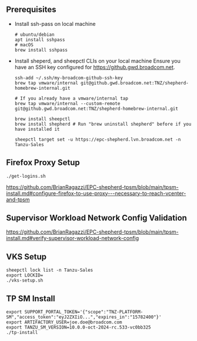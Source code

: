 ## Prerequisites
- Install ssh-pass on local machine
  ```
  # ubuntu/debian
  apt install sshpass
  # macOS
  brew install sshpass
  ```
- Install sheperd, and sheepctl CLIs on your local machine
  Ensure you have an SSH key configured for https://github.gwd.broadcom.net.
  ```
  ssh-add ~/.ssh/my-broadcom-github-ssh-key
  brew tap vmware/internal git@github.gwd.broadcom.net:TNZ/shepherd-homebrew-internal.git  

  # If you already have a vmware/internal tap
  brew tap vmware/internal --custom-remote git@github.gwd.broadcom.net:TNZ/shepherd-homebrew-internal.git

  brew install sheepctl
  brew install shepherd # Run "brew uninstall shepherd" before if you have installed it

  sheepctl target set -u https://epc-shepherd.lvn.broadcom.net -n Tanzu-Sales
  ```

## Firefox Proxy Setup
```
./get-logins.sh
```

https://github.com/BrianRagazzi/EPC-shepherd-tpsm/blob/main/tpsm-install.md#configure-firefox-to-use-proxy---necessary-to-reach-vcenter-and-tpsm

## Supervisor Workload Network Config Validation
https://github.com/BrianRagazzi/EPC-shepherd-tpsm/blob/main/tpsm-install.md#verify-supervisor-workload-network-config

## VKS Setup
```
sheepctl lock list -n Tanzu-Sales
export LOCKID=
./vks-setup.sh
```

## TP SM Install
```
export SUPPORT_PORTAL_TOKEN='{"scope":"TNZ-PLATFORM-SM","access_token":"eyJ2ZXIiO...","expires_in":"15782400"}'
export ARTIFACTORY_USER=joe.doe@broadcom.com
export TANZU_SM_VERSION=10.0.0-oct-2024-rc.533-vc0bb325
./tp-install
```
